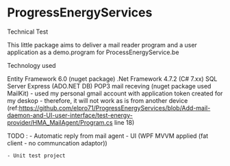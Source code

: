 # ProgressEnergyServices
Technical Test


This little package aims to deliver a mail reader program and a user application as a demo.program for ProcessEnergyService.be

Technology used

Entity Framework 6.0 (nuget package)
.Net Framework 4.7.2 (C# 7.xx)
SQL Server Express (ADO.NET DB)
POP3 mail receving (nuget package used MailKit) 
    - used my personal gmail account with application token created for my deskop
    - therefore, it will not work as is from another device (ref:https://github.com/elpro71/ProgressEnergyServices/blob/Add-mail-daemon-and-UI-user-interface/test-energy-provider/HMA_MailAgent/Program.cs line 18)


TODO : 
    - Automatic reply from mail agent
    - UI (WPF MVVM applied (fat client - no communcation adaptor))
    
    - Unit test project